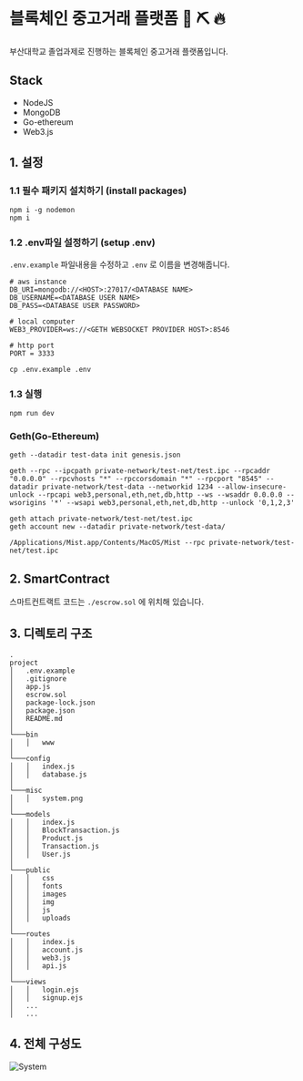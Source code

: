 # 블록체인 중고거래 플랫폼 💎 ⛏️ 🔥

부산대학교 졸업과제로 진행하는 블록체인 중고거래 플랫폼입니다.


## Stack
- NodeJS
- MongoDB
- Go-ethereum
- Web3.js



## 1. 설정
### 1.1 필수 패키지 설치하기 (install packages)
```
npm i -g nodemon
npm i
```


### 1.2 .env파일 설정하기 (setup .env)
```.env.example``` 파일내용을 수정하고 ```.env``` 로 이름을 변경해줍니다.
```
# aws instance
DB_URI=mongodb://<HOST>:27017/<DATABASE NAME>
DB_USERNAME=<DATABASE USER NAME>
DB_PASS=<DATABASE USER PASSWORD>

# local computer
WEB3_PROVIDER=ws://<GETH WEBSOCKET PROVIDER HOST>:8546

# http port
PORT = 3333
```
```
cp .env.example .env
```

### 1.3 실행
```
npm run dev
```

### Geth(Go-Ethereum)
```
geth --datadir test-data init genesis.json
```

```
geth --rpc --ipcpath private-network/test-net/test.ipc --rpcaddr "0.0.0.0" --rpcvhosts "*" --rpccorsdomain "*" --rpcport "8545" --datadir private-network/test-data --networkid 1234 --allow-insecure-unlock --rpcapi web3,personal,eth,net,db,http --ws --wsaddr 0.0.0.0 --wsorigins '*' --wsapi web3,personal,eth,net,db,http --unlock '0,1,2,3'
```

```
geth attach private-network/test-net/test.ipc
geth account new --datadir private-network/test-data/
```

```
/Applications/Mist.app/Contents/MacOS/Mist --rpc private-network/test-net/test.ipc
```

## 2. SmartContract
스마트컨트랙트 코드는 ```./escrow.sol``` 에 위치해 있습니다.

## 3. 디렉토리 구조
```
.
project
│   .env.example
│   .gitignore
│   app.js 
│   escrow.sol 
│   package-lock.json 
│   package.json
│   README.md  
│
└───bin
│   │   www
│   
└───config
│   │   index.js
│   │   database.js
│ 
└───misc
│   │   system.png
│ 
└───models
│   │   index.js
│   │   BlockTransaction.js
│   │   Product.js
│   │   Transaction.js
│   │   User.js
│ 
└───public
│   │   css
│   │   fonts
│   │   images
│   │   img
│   │   js
│   │   uploads
│ 
└───routes
│   │   index.js
│   │   account.js
│   │   web3.js
│   │   api.js
│ 
└───views
│   │   login.ejs
│   │   signup.ejs
│   ...
│   ...
```

## 4. 전체 구성도
![System](./misc/system.png)

